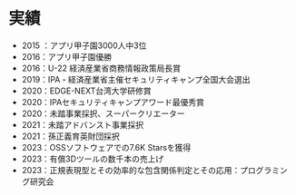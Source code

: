 # 実績

- 2015 ：アプリ甲子園3000人中3位
- 2016：アプリ甲子園優勝
- 2016：U-22 経済産業省商務情報政策局長賞
- 2019：IPA・経済産業省主催セキュリティキャンプ全国大会選出
- 2020：EDGE-NEXT台湾大学研修賞
- 2020：IPAセキュリティキャンプアワード最優秀賞
- 2020：未踏事業採択、スーパークリエーター
- 2021：未踏アドバンスト事業採択
- 2021：孫正義育英財団採択
- 2023：OSSソフトウェアでの7.6K Starsを獲得
- 2023：有償3Dツールの数千本の売上げ
- 2023：正規表現型とその効率的な包含関係判定とその応用：プログラミング研究会
